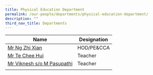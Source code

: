 ```yaml
---
title: Physical Education Department
permalink: /our-people/departments/physical-education-department/
description: ""
third_nav_title: Departments
---
```

| Name | Designation| 
| -------- | -------- | 
|[Mr Ng Zhi Xian](mailto:ng_zhi_xian@schools.gov.sg)|HOD/PE&CCA
|[Mr Te Chee Hui](mailto:te_chee_hui@schools.gov.sg)|Teacher
|[Mr Viknesh s/o M Pasupathi](mailto:viknesh_m_pasupathi@schools.gov.sg)|Teacher
||